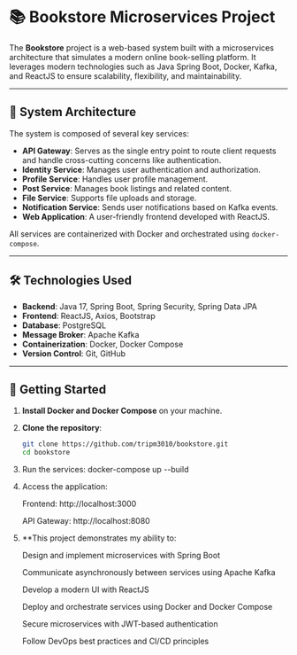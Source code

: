 # 📚 Bookstore Microservices Project

The **Bookstore** project is a web-based system built with a microservices architecture that simulates a modern online book-selling platform. It leverages modern technologies such as Java Spring Boot, Docker, Kafka, and ReactJS to ensure scalability, flexibility, and maintainability.

---

## 🧩 System Architecture

The system is composed of several key services:

- **API Gateway**: Serves as the single entry point to route client requests and handle cross-cutting concerns like authentication.
- **Identity Service**: Manages user authentication and authorization.
- **Profile Service**: Handles user profile management.
- **Post Service**: Manages book listings and related content.
- **File Service**: Supports file uploads and storage.
- **Notification Service**: Sends user notifications based on Kafka events.
- **Web Application**: A user-friendly frontend developed with ReactJS.

All services are containerized with Docker and orchestrated using `docker-compose`.

---

## 🛠️ Technologies Used

- **Backend**: Java 17, Spring Boot, Spring Security, Spring Data JPA  
- **Frontend**: ReactJS, Axios, Bootstrap  
- **Database**: PostgreSQL  
- **Message Broker**: Apache Kafka  
- **Containerization**: Docker, Docker Compose  
- **Version Control**: Git, GitHub  

---

## 🚀 Getting Started

1. **Install Docker and Docker Compose** on your machine.
2. **Clone the repository**:
   ```bash
   git clone https://github.com/tripm3010/bookstore.git
   cd bookstore
3. Run the services:
   docker-compose up --build
4. Access the application:

   Frontend: http://localhost:3000

   API Gateway: http://localhost:8080
5. **This project demonstrates my ability to:

   Design and implement microservices with Spring Boot

   Communicate asynchronously between services using Apache Kafka

   Develop a modern UI with ReactJS

   Deploy and orchestrate services using Docker and Docker Compose

   Secure microservices with JWT-based authentication

   Follow DevOps best practices and CI/CD principles
